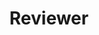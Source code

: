 ---
title: "Reviewer"
excerpt: "Robotics and Computer-Integrated Manufacturing, Thin-Walled Structures, 
Optimization and Engineering, Scientific Report,CSIAM Transactions on Applied Mathematics,
Journal of Manufacturing Processes, 高校应用数学学报,
Advances in Engineering Software, Expert Systems With Applications, 
CGI, SMI, CAD&Graphics, SIGGRAPH/Asia, TOG, TVCG, Computer & Graphics, 
The Visual Computer, CAD, CAGD, Graphical Models, 软件学报,
计算机辅助设计与图形学学报, CGF, Communications in Mathematics and Statistics, 
SMO, CMAME, Materials&Deisgn, Additive Manufacturing, ..."
---
